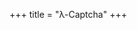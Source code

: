 +++
title = "λ-Captcha"
+++

<div class="h-captcha" data-sitekey="10000000-ffff-ffff-ffff-000000000001"></div>
<script src="https://hcaptcha.com/1/api.js" async defer></script>
<script>
    var captcha_lambda_endpoint = "https://45pbsdz0q9.execute-api.eu-central-1.amazonaws.com/getData";
</script>
